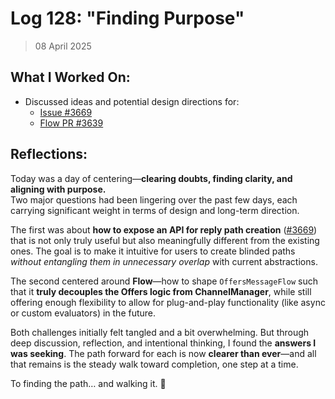 # Log 128: "Finding Purpose"

> 08 April 2025

## What I Worked On:

- Discussed ideas and potential design directions for:
  - [Issue #3669](https://github.com/lightningdevkit/rust-lightning/issues/3669)
  - [Flow PR #3639](https://github.com/lightningdevkit/rust-lightning/pull/3639)

## Reflections:

Today was a day of centering—**clearing doubts, finding clarity, and aligning
with purpose.**  
Two major questions had been lingering over the past few days, each carrying
significant weight in terms of design and long-term direction.

The first was about **how to expose an API for reply path creation**
([#3669](https://github.com/lightningdevkit/rust-lightning/issues/3669)) that is
not only truly useful but also meaningfully different from the existing ones.
The goal is to make it intuitive for users to create blinded paths _without
entangling them in unnecessary overlap_ with current abstractions.

The second centered around **Flow**—how to shape `OffersMessageFlow` such that
it **truly decouples the Offers logic from ChannelManager**, while still
offering enough flexibility to allow for plug-and-play functionality (like async
or custom evaluators) in the future.

Both challenges initially felt tangled and a bit overwhelming. But through deep
discussion, reflection, and intentional thinking, I found the **answers I was
seeking**. The path forward for each is now **clearer than ever**—and all that
remains is the steady walk toward completion, one step at a time.

To finding the path… and walking it. 🪷
